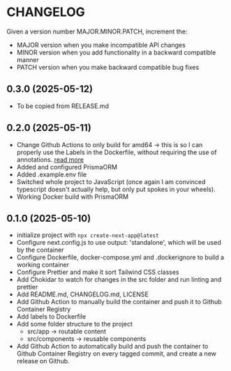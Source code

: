 # CHANGELOG

Given a version number MAJOR.MINOR.PATCH, increment the:

- MAJOR version when you make incompatible API changes
- MINOR version when you add functionality in a backward compatible manner
- PATCH version when you make backward compatible bug fixes

## 0.3.0 (2025-05-12)

- To be copied from RELEASE.md

## 0.2.0 (2025-05-11)

- Change Github Actions to only build for amd64 -> this is so I can properly use the Labels in the Dockerfile, without requiring the use of annotations. [read more](https://docs.github.com/en/packages/working-with-a-github-packages-registry/working-with-the-container-registry#adding-a-description-to-multi-arch-images)
- Added and configured PrismaORM
- Added .example.env file
- Switched whole project to JavaScript (once again I am convinced typescript doesn't actually help, but only put spokes in your wheels).
- Working Docker build with PrismaORM

## 0.1.0 (2025-05-10)

- initialize project with `npx create-next-app@latest`
- Configure next.config.js to use output: 'standalone', which will be used by the container
- Configure Dockerfile, docker-compose.yml and .dockerignore to build a working container
- Configure Prettier and make it sort Tailwind CSS classes
- Add Chokidar to watch for changes in the src folder and run linting and prettier
- Add README.md, CHANGELOG.md, LICENSE
- Add Github Action to manually build the container and push it to Github Container Registry
- Add labels to Dockerfile
- Add some folder structure to the project
    - src/app -> routable content
    - src/components -> reusable components
- Add Github Action to automatically build and push the container to Github Container Registry on every tagged commit, and create a new release on Github.

